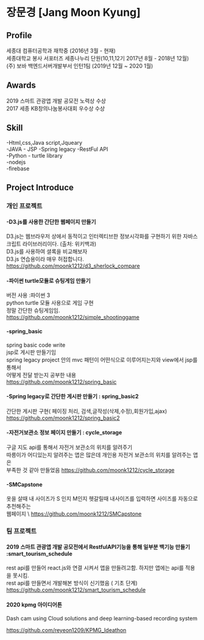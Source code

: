 # 장문경 [Jang Moon Kyung]
## Profile
세종대 컴퓨터공학과 재학중 (2016년 3월 - 현재) \
세종대학교 봉사 서포터즈 세종나누리 단원(10,11,12기 2017년 8월 - 2018년 12월)\
(주) 보바 백엔드서버개발부서 인턴1팀  (2019년 12월 ~ 2020 1월) 

## Awards
2019 스마트 관광앱 개발 공모전 노력상 수상 \
2017 세종 KB창의나눔봉사대회 우수상 수상

## Skill 
-Html,css,Java script,Jqueary\
-JAVA - JSP -Spring legacy -RestFul API\
-Python - turtle library\
-nodejs\
-firebase

## Project Introduce
### 개인 프로젝트
#### -D3.js를 사용한 간단한 웹페이지 만들기 
D3.js는 웹브라우저 상에서 동적이고 인터렉티브한 정보시각화를 구현하기 위한 자바스크립트 라이브러리이다. (출처: 위키백과)\
D3.js를 사용하여 셜록을 비교해보자\
D3.js 연습용이라 매우 허접합니다.\
https://github.com/moonk1212/d3_sherlock_compare

#### -파이썬 turtle모듈로 슈팅게임 만들기
버전 사용 :파이썬 3\
python turtle 모듈 사용으로 게임 구현\
정말 간단한 슈팅게임임.\
https://github.com/moonk1212/simple_shootinggame
#### -spring_basic
spring basic code write\
jsp로 게시판 만들기임\
spring legacy project 안의 mvc 패턴이 어떤식으로 이루어지는지와 view에서 jsp를 통해서\
어떻게 전달 받는지 공부한 내용\
https://github.com/moonk1212/spring_basic

#### -Spring legacy로 간단한 게시판 만들기 : spring_basic2
간단한 게시판 구현( 페이징 처리, 검색,글작성(삭제,수정),회원가입,ajax)\
https://github.com/moonk1212/spring_basic2

#### -자전거보관소 정보 페이지 만들기 :  cycle_storage
구글 지도 api를 통해서 자전거 보관소의 위치를 알려주기\
따릉이가 어디있는지 알려주는 앱은 많은데 개인용 자전거 보관소의 위치를 알려주는 앱은 \
부족한 것 같아 만들었음
https://github.com/moonk1212/cycle_storage

#### -SMCapstone
옷을 살때 내 사이즈가 S 인지 M인지 헷갈릴때 내사이즈를 입력하면 사이즈를 자동으로 추천해주는\
웹페이지 \ 
https://github.com/moonk1212/SMCapstone

### 팀 프로젝트
#### 2019 스마트 관광앱 개발 공모전에서 RestfulAPI기능을 통해 일부분 백기능 만들기 :smart_tourism_schedule
rest api를 만들어 react.js와 연결 시켜서 앱을 만들려고함. 하지만 앱에는 api를 적용을 못시킴.\
rest api를 만들면서 개발해본 방식이 신기했음 ( 기초 단계)\
https://github.com/moonk1212/smart_tourism_schedule

#### 2020 kpmg 아이디어톤 

Dash cam using Cloud solutions and deep learning-based recording system

https://github.com/reyeon1209/KPMG_Ideathon
